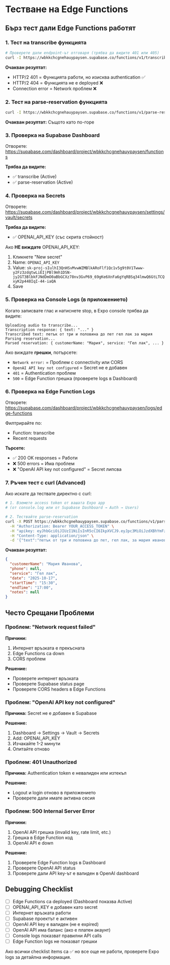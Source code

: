 # Тестване на Edge Functions

## Бърз тест дали Edge Functions работят

### 1. Тест на transcribe функцията

```bash
# Проверете дали endpoint-ът отговаря (трябва да видите 401 или 405)
curl -I https://wbkkchcgnehauypaysen.supabase.co/functions/v1/transcribe
```

**Очакван резултат:**
- HTTP/2 401 = Функцията работи, но изисква authentication ✅
- HTTP/2 404 = Функцията не е deployed ❌
- Connection error = Network проблем ❌

### 2. Тест на parse-reservation функцията

```bash
curl -I https://wbkkchcgnehauypaysen.supabase.co/functions/v1/parse-reservation
```

**Очакван резултат:** Същото като по-горе

### 3. Проверка на Supabase Dashboard

Отворете: https://supabase.com/dashboard/project/wbkkchcgnehauypaysen/functions

**Трябва да видите:**
- ✅ transcribe (Active)
- ✅ parse-reservation (Active)

### 4. Проверка на Secrets

Отворете: https://supabase.com/dashboard/project/wbkkchcgnehauypaysen/settings/vault/secrets

**Трябва да видите:**
- ✅ OPENAI_API_KEY (със скрита стойност)

Ако **НЕ виждате** OPENAI_API_KEY:

1. Кликнете "New secret"
2. Name: `OPENAI_API_KEY`
3. Value: `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`
4. Save

### 5. Проверка на Console Logs (в приложението)

Когато записвате глас и натиснете stop, в Expo console трябва да видите:

```
Uploading audio to transcribe...
Transcription response: { text: "..." }
Transcribed text: петък от три и половина до пет гел лак за мария
Parsing reservation...
Parsed reservation: { customerName: "Мария", service: "Гел лак", ... }
```

Ако виждате **грешки**, потърсете:

- `Network error:` = Проблем с connectivity или CORS
- `OpenAI API key not configured` = Secret не е добавен
- `401` = Authentication проблем
- `500` = Edge Function грешка (проверете logs в Dashboard)

### 6. Проверка на Edge Function Logs

Отворете: https://supabase.com/dashboard/project/wbkkchcgnehauypaysen/logs/edge-functions

Филтрирайте по:
- Function: transcribe
- Recent requests

**Търсете:**
- ✅ 200 OK responses = Работи
- ❌ 500 errors = Има проблем
- ❌ "OpenAI API key not configured" = Secret липсва

### 7. Ръчен тест с curl (Advanced)

Ако искате да тествате директно с curl:

```bash
# 1. Вземете access token от вашата Expo app
# (от console.log или от Supabase Dashboard → Auth → Users)

# 2. Тествайте parse-reservation
curl -X POST https://wbkkchcgnehauypaysen.supabase.co/functions/v1/parse-reservation \
  -H "Authorization: Bearer YOUR_ACCESS_TOKEN" \
  -H "apikey: eyJhbGciOiJIUzI1NiIsInR5cCI6IkpXVCJ9.eyJpc3MiOiJzdXBhYmFzZSIsInJlZiI6India2tjaGNnbmVoYXV5cGF5c2VuIiwicm9sZSI6ImFub24iLCJpYXQiOjE3NjAyNTUxOTgsImV4cCI6MjA3NTgzMTE5OH0.YSnuni42mjApHKV6ZO8p18xC004NPC0SELrh5p-48oo" \
  -H "Content-Type: application/json" \
  -d '{"text":"петък от три и половина до пет, гел лак, за мария иванова"}'
```

**Очакван резултат:**
```json
{
  "customerName": "Мария Иванова",
  "phone": null,
  "service": "Гел лак",
  "date": "2025-10-17",
  "startTime": "15:30",
  "endTime": "17:00",
  "notes": null
}
```

## Често Срещани Проблеми

### Проблем: "Network request failed"

**Причини:**
1. Интернет връзката е прекъсната
2. Edge Functions са down
3. CORS проблем

**Решение:**
- Проверете интернет връзката
- Проверете Supabase status page
- Проверете CORS headers в Edge Functions

### Проблем: "OpenAI API key not configured"

**Причина:** Secret не е добавен в Supabase

**Решение:**
1. Dashboard → Settings → Vault → Secrets
2. Add: OPENAI_API_KEY
3. Изчакайте 1-2 минути
4. Опитайте отново

### Проблем: 401 Unauthorized

**Причина:** Authentication token е невалиден или изтекъл

**Решение:**
- Logout и login отново в приложението
- Проверете дали имате активна сесия

### Проблем: 500 Internal Server Error

**Причини:**
1. OpenAI API грешка (invalid key, rate limit, etc.)
2. Грешка в Edge Function код
3. OpenAI API е down

**Решение:**
1. Проверете Edge Function logs в Dashboard
2. Проверете OpenAI API status
3. Проверете дали API key-ът е валиден в OpenAI dashboard

## Debugging Checklist

- [ ] Edge Functions са deployed (Dashboard показва Active)
- [ ] OPENAI_API_KEY е добавен като secret
- [ ] Интернет връзката работи
- [ ] Supabase проектът е активен
- [ ] OpenAI API key е валиден (не е expired)
- [ ] OpenAI API има баланс (ако е платен акаунт)
- [ ] Console logs показват правилни API calls
- [ ] Edge Function logs не показват грешки

Ако всички checklist items са ✅ но все още не работи, проверете Expo logs за детайлна информация.
